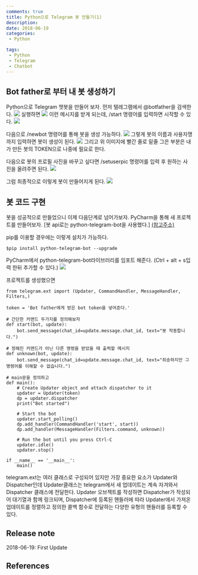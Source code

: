 ```yaml
---
comments: true
title: Python으로 Telegram 봇 만들기(1)
description:
date: 2018-06-19
categories:
 - Python

tags:
 - Python
 - Telegram
 - Chatbot
---
```


## Bot father로 부터 내 봇 생성하기

Python으로 Telegram 챗봇을 만들어 보자. 먼저 텔레그램에서 @botfather을 검색한다.
![](https://github.com/mikail0205/mikail0205.github.io/blob/master/assets/images/2018/telegrambot/creation/search_botfather_img.PNG?raw=true)
실행하면
![](https://github.com/mikail0205/mikail0205.github.io/blob/master/assets/images/2018/telegrambot/creation/whatbotcando.PNG?raw=true)
이런 메시지를 받게 되는데, /start 명령어를 입력하면 시작할 수 있다.
![](https://github.com/mikail0205/mikail0205.github.io/blob/master/assets/images/2018/telegrambot/creation/start.PNG?raw=true)

다음으로 /newbot 명령어를 통해 봇을 생성 가능하다.
![](https://github.com/mikail0205/mikail0205.github.io/blob/master/assets/images/2018/telegrambot/creation/newbot.PNG?raw=true)
그렇게 봇의 이름과 사용자명까지 입력하면 봇이 생성이 된다.
![](https://github.com/mikail0205/mikail0205.github.io/blob/master/assets/images/2018/telegrambot/creation/Inkedhyungin_test_bot_LI.jpg?raw=true)
그리고 위 이미지에 빨간 줄로 밑줄 그은 부분은 내가 만든 봇의 TOKEN으로 나중에 필요로 한다.

다음으로 봇의 프로필 사진을 바꾸고 싶다면 /setuserpic 명령어를 입력 후 원하는 사진을 올려주면 된다.
![](https://github.com/mikail0205/mikail0205.github.io/blob/master/assets/images/2018/telegrambot/creation/change_bot_image.PNG?raw=true)

그럼 최종적으로 이렇게 봇이 만들어지게 된다.
![](https://github.com/mikail0205/mikail0205.github.io/blob/master/assets/images/2018/telegrambot/creation/changed_profile_pic.PNG?raw=true)

## 봇 코드 구현

봇을 성공적으로 만들었으니 이제 다음단계로 넘어가보자. PyCharm을 통해 새 프로젝트를 만들어보자. [봇 api로는 python-telegram-bot을 사용했다.] [(참고주소)](https://python-telegram-bot.org/)

pip를 이용할 경우에는 이렇게 설치가 가능하다.

```
$pip install python-telegram-bot --upgrade
```

PyCharm에서 python-telegram-bot라이브러리를 임포트 해준다. 
(Ctrl + alt + s입력 한뒤 추가할 수 있다.)
![](https://github.com/mikail0205/mikail0205.github.io/blob/master/assets/images/2018/telegrambot/creation/import_library.PNG?raw=true)

프로젝트를 생성했으면

```
from telegram.ext import (Updater, CommandHandler, MessageHandler, Filters,)

token = 'Bot father에게 받은 bot token을 넣어준다.'
```
```
# 간단한 커맨드 두가지를 정의해보자
def start(bot, update):
    bot.send_message(chat_id=update.message.chat_id, text="봇 작동합니다.")

# 정해진 커맨드가 아닌 다른 명령을 받았을 때 출력할 메시지
def unknown(bot, update):
    bot.send_message(chat_id=update.message.chat_id, text="죄송하지만 그 명령어를 이해할 수 없습니다.")
```

```
# main문을 정의하고
def main():
    # Create Updater object and attach dispatcher to it
    updater = Updater(token)
    dp = updater.dispatcher
    print("Bot started")

    # Start the bot
    updater.start_polling()
    dp.add_handler(CommandHandler('start', start))
    dp.add_handler(MessageHandler(Filters.command, unknown))

    # Run the bot until you press Ctrl-C
    updater.idle()
    updater.stop()

if __name__ == '__main__':
    main()
```
telegram.ext는 여러 클래스로 구성되어 있지만 가장 중요한 요소가 Updater와 Dispatcher인데 Updater클래스는 telegram에서 새 업데이트는 계속 자겨와서 Dispatcher 클래스에 전달한다. Updater 오브젝트를 작성하면 Dispatcher가 작성되어 대기열과 함께 링크되며, Dispatcher에 등록된 핸들러에 따라 Updater에서 가져온 업데이트를 정렬하고 정의한 콜백 함수로 전달하는 다양한 유형의 핸들러를 등록할 수 있다.


## Release note
2018-06-19: First Update  

## References